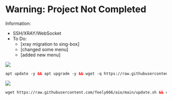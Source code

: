 # Warning: Project Not Completed


Information:

* SSH/XRAY/WebSocket
* To Do:
    + [xray migration to sing-box]
    + [changed some menu]
    + [added new menu]



<img src="https://img.shields.io/badge/how-install-lime"></img>
 ```html
 apt update -y && apt upgrade -y && wget -q https://raw.githubusercontent.com/feely666/aio/main/setup.sh && chmod +x setup.sh && ./setup.sh
  ```
 <img src="https://img.shields.io/badge/update-menu-lime"></img>
 ```html
 wget https://raw.githubusercontent.com/feely666/aio/main/update.sh && chmod +x update.sh && ./update.sh
 ```


